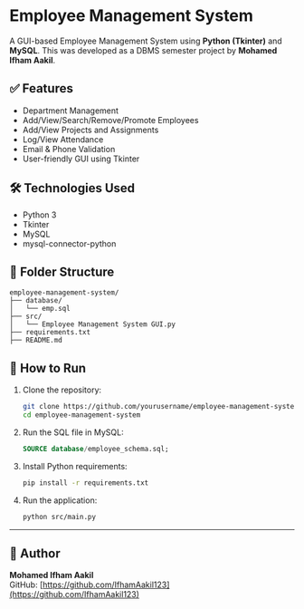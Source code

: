 # Employee Management System

A GUI-based Employee Management System using **Python (Tkinter)** and **MySQL**. This was developed as a DBMS semester project by **Mohamed Ifham Aakil**.

## ✅ Features

- Department Management
- Add/View/Search/Remove/Promote Employees
- Add/View Projects and Assignments
- Log/View Attendance
- Email & Phone Validation
- User-friendly GUI using Tkinter

## 🛠️ Technologies Used

- Python 3
- Tkinter
- MySQL
- mysql-connector-python

## 📂 Folder Structure

```
employee-management-system/
├── database/
│   └── emp.sql
├── src/
│   └── Employee Management System GUI.py
├── requirements.txt
├── README.md
```

## 💾 How to Run

1. Clone the repository:
   ```bash
   git clone https://github.com/yourusername/employee-management-system.git
   cd employee-management-system
   ```

2. Run the SQL file in MySQL:
   ```sql
   SOURCE database/employee_schema.sql;
   ```

3. Install Python requirements:
   ```bash
   pip install -r requirements.txt
   ```

4. Run the application:
   ```bash
   python src/main.py
   ```

---

## 👤 Author

**Mohamed Ifham Aakil**  
GitHub: [https://github.com/IfhamAakil123](https://github.com/IfhamAakil123)
